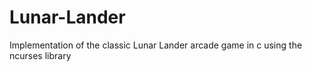 # Lunar-Lander
Implementation of the classic Lunar Lander arcade game in c using the ncurses library
